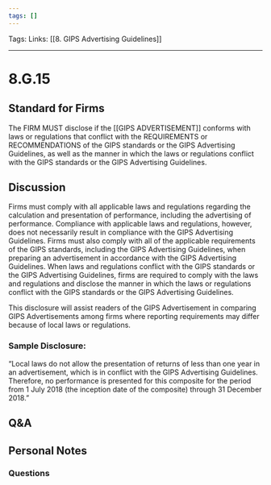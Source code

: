 ```yaml
---
tags: []
---
```

Tags:
Links: [[8. GIPS Advertising Guidelines]]
___
# 8.G.15
## Standard for Firms
The FIRM MUST disclose if the [[GIPS ADVERTISEMENT]] conforms with laws or regulations that conflict with the REQUIREMENTS or RECOMMENDATIONS of the GIPS standards or the GIPS Advertising Guidelines, as well as the manner in which the laws or regulations conflict with the GIPS standards or the GIPS Advertising Guidelines.
## Discussion
Firms must comply with all applicable laws and regulations regarding the calculation and presentation of performance, including the advertising of performance. Compliance with applicable laws and regulations, however, does not necessarily result in compliance with the GIPS Advertising Guidelines. Firms must also comply with all of the applicable requirements of the GIPS standards, including the GIPS Advertising Guidelines, when preparing an advertisement in accordance with the GIPS Advertising Guidelines. When laws and regulations conflict with the GIPS standards or the GIPS Advertising Guidelines, firms are required to comply with the laws and regulations and disclose the manner in which the laws or regulations conflict with the GIPS standards or the GIPS Advertising Guidelines.

This disclosure will assist readers of the GIPS Advertisement in comparing GIPS Advertisements among firms where reporting requirements may differ because of local laws or regulations.
### Sample Disclosure:
“Local laws do not allow the presentation of returns of less than one year in an advertisement, which is in conflict with the GIPS Advertising Guidelines. Therefore, no performance is presented for this composite for the period from 1 July 2018 (the inception date of the composite) through 31 December 2018.”
## Q&A

## Personal Notes

### Questions
